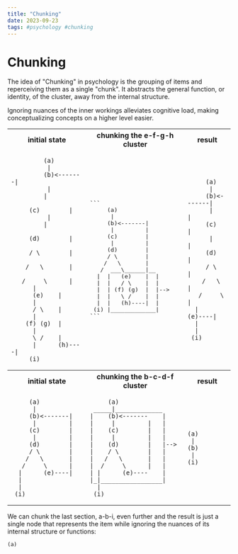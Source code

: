 ```yaml
---
title: "Chunking"
date: 2023-09-23
tags: #psychology #chunking
---
```


# Chunking

<!-- Does thought need to be represented as a formal system for the idea of chunking to be valid? -->

The idea of "Chunking" in psychology is the grouping of items and reperceiving them as a single "chunk". It abstracts the general function, or identity, of the cluster, away from the internal structure.

Ignoring nuances of the inner workings alleviates cognitive load, making conceptualizing concepts on a higher level easier.

<table>
<tr>
<th>initial state</th>
<th>chunking the e-f-g-h cluster</th>
<th>result</th>
</tr>
<tr>
<td>

```  
         (a)  
          |  
         (b)<-------|  
          |         |  
         (c)        |  
          |         |  
         (d)        |  
         / \        |  
        /   \       |  
       /     \      |  
      |      (e)    |  
      |      / \    |  
      |    (f) (g)  |  
      |      \ /    |  
      |      (h)----|  
     (i)  
```  

</td>
<td>
<pre>
```
     (a)
      |
     (b)<-------|
      |         |
     (c)        |
      |         |
     (d)        |
     / \        |
    /   \       |
   /  ___\______|__
  |  |   (e)    |  |
  |  |   / \    |  |
  |  | (f) (g)  |  |-->
  |  |   \ /    |  |
  |  |   (h)----|  |
 (i) |_____________|
```
</pre>
</td>
<td>

```
     (a)
      |
     (b)<-------|
      |         |
     (c)        |
      |         |
     (d)        |
     / \        |
    /   \       |
   /     \      |
  |      (e)----|
  |
  |
 (i)  
```

</td>
</tr>
<tr>
<th>initial state</th>
<th>chunking the b-c-d-f cluster</th>
<th>result</th>
</tr>
<tr>
<td>

```
     (a)
      |
     (b)<-------|
      |         |
     (c)        |
      |         |
     (d)        |
     / \        |
    /   \       |
   /     \      |
  |      (e)----|
  |
  |
 (i)  
```

</td>
<td>

```
     (a)
 _____|_____________
|    (b)<-------    |
|     |         |   |
|    (c)        |   |
|     |         |   |
|    (d)        |   |-->
|    / \        |   |
|   /   \       |   |
|  /     \      |   |
| |      (e)----    |
|_|_________________|
  |
 (i)  
```

</td>
<td>

```
(a)
 |
(b)
 |
(i) 
```

</td>
</tr>
</table>

We can chunk the last section, a-b-i, even further and the result is just a single node that represents the item while ignoring the nuances of its internal structure or functions:

```
(a)
```

<!-- this looks like shit. maybe look into uploading some actual images...
pg. 288 for ref -->